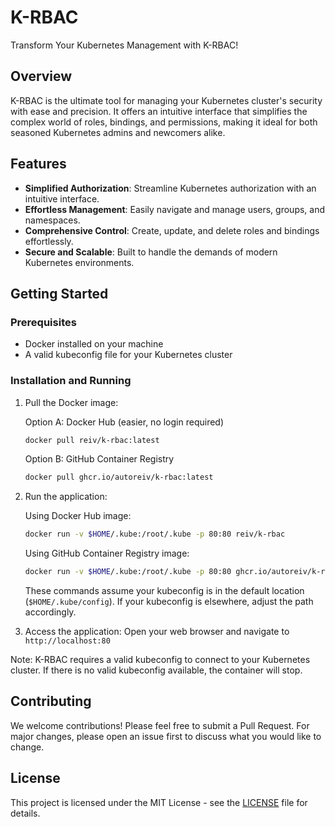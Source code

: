 # K-RBAC

Transform Your Kubernetes Management with K-RBAC!

## Overview

K-RBAC is the ultimate tool for managing your Kubernetes cluster's security with ease and precision. It offers an intuitive interface that simplifies the complex world of roles, bindings, and permissions, making it ideal for both seasoned Kubernetes admins and newcomers alike.

## Features

- **Simplified Authorization**: Streamline Kubernetes authorization with an intuitive interface.
- **Effortless Management**: Easily navigate and manage users, groups, and namespaces.
- **Comprehensive Control**: Create, update, and delete roles and bindings effortlessly.
- **Secure and Scalable**: Built to handle the demands of modern Kubernetes environments.

## Getting Started

### Prerequisites

- Docker installed on your machine
- A valid kubeconfig file for your Kubernetes cluster

### Installation and Running

1. Pull the Docker image:

   Option A: Docker Hub (easier, no login required)
   ```bash
   docker pull reiv/k-rbac:latest
   ```

   Option B: GitHub Container Registry
   ```bash
   docker pull ghcr.io/autoreiv/k-rbac:latest
   ```

2. Run the application:

   Using Docker Hub image:
   ```bash
   docker run -v $HOME/.kube:/root/.kube -p 80:80 reiv/k-rbac
   ```

   Using GitHub Container Registry image:
   ```bash
   docker run -v $HOME/.kube:/root/.kube -p 80:80 ghcr.io/autoreiv/k-rbac
   ```

   These commands assume your kubeconfig is in the default location (`$HOME/.kube/config`). If your kubeconfig is elsewhere, adjust the path accordingly.

3. Access the application:
   Open your web browser and navigate to `http://localhost:80`

Note: K-RBAC requires a valid kubeconfig to connect to your Kubernetes cluster. If there is no valid kubeconfig available, the container will stop.

## Contributing

We welcome contributions! Please feel free to submit a Pull Request. For major changes, please open an issue first to discuss what you would like to change.

## License

This project is licensed under the MIT License - see the [LICENSE](LICENSE) file for details.